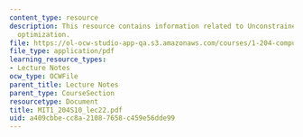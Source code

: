 ```yaml
---
content_type: resource
description: This resource contains information related to Unconstrained nonlinear
  optimization.
file: https://ol-ocw-studio-app-qa.s3.amazonaws.com/courses/1-204-computer-algorithms-in-systems-engineering-spring-2010/a409cbbecc8a21087658c459e56dde99_MIT1_204S10_lec22.pdf
file_type: application/pdf
learning_resource_types:
- Lecture Notes
ocw_type: OCWFile
parent_title: Lecture Notes
parent_type: CourseSection
resourcetype: Document
title: MIT1_204S10_lec22.pdf
uid: a409cbbe-cc8a-2108-7658-c459e56dde99
---
```

